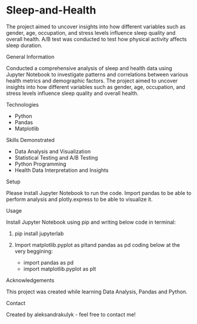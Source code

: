 
# Sleep-and-Health


The project aimed to uncover insights into how different variables such as gender, age, occupation, and stress levels influence sleep quality and 
overall health. A/B test was conducted to test how physical activity affects sleep duration.

General Information

Conducted a comprehensive analysis of sleep and health data using Jupyter Notebook to investigate patterns and correlations between various health metrics and demographic factors. The project aimed to uncover insights into how different variables such as gender, age, occupation, and stress levels influence sleep quality and overall health.

Technologies


- Python
- Pandas
- Matplotlib

Skills Demonstrated


- Data Analysis and Visualization
- Statistical Testing and A/B Testing
- Python Programming
- Health Data Interpretation and Insights

Setup


Please install Jupyter Notebook to run the code. Import pandas to be able to perform analysis and plotly.express to be able to visualize it.

Usage

Install Jupyter Notebook using pip and writing below code in terminal:

1. pip install jupyterlab
2. Import matplotlib.pyplot as pltand pandas as pd coding below at the very beggining:

   - import pandas as pd
   - import matplotlib.pyplot as plt

Acknowledgements


This project was created while learning Data Analysis, Pandas and Python.

Contact


Created by aleksandrakulyk - feel free to contact me!
